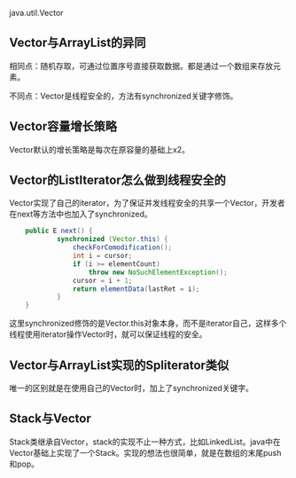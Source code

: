 
java.util.Vector


## Vector与ArrayList的异同

相同点：随机存取，可通过位置序号直接获取数据。都是通过一个数组来存放元素。

不同点：Vector是线程安全的，方法有synchronized关键字修饰。   


## Vector容量增长策略    

Vector默认的增长策略是每次在原容量的基础上x2。

## Vector的ListIterator怎么做到线程安全的

Vector实现了自己的iterator，为了保证并发线程安全的共享一个Vector，开发者在next等方法中也加入了synchronized。

```java
    public E next() {
            synchronized (Vector.this) {
                checkForComodification();
                int i = cursor;
                if (i >= elementCount)
                    throw new NoSuchElementException();
                cursor = i + 1;
                return elementData(lastRet = i);
            }
    }
```

这里synchronized修饰的是Vector.this对象本身，而不是iterator自己，这样多个线程使用iterator操作Vector时，就可以保证线程的安全。

## Vector与ArrayList实现的Spliterator类似    

唯一的区别就是在使用自己的Vector时，加上了synchronized关键字。


## Stack与Vector

Stack类继承自Vector，stack的实现不止一种方式，比如LinkedList。java中在Vector基础上实现了一个Stack。实现的想法也很简单，就是在数组的末尾push和pop。

